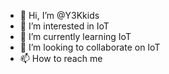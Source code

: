- 👋 Hi, I’m @Y3Kkids
- 👀 I’m interested in IoT
- 🌱 I’m currently learning IoT
- 💞️ I’m looking to collaborate on IoT
- 📫 How to reach me 

<!---
Y3Kkids/Y3Kkids is a ✨ special ✨ repository because its `README.md` (this file) appears on your GitHub profile.
You can click the Preview link to take a look at your changes.
--->
